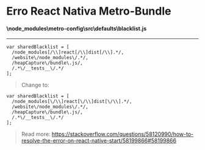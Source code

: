 Erro React Nativa Metro-Bundle
===

#### \node_modules\metro-config\src\defaults\blacklist.js
---

```gherkin=
var sharedBlacklist = [
  /node_modules[/\\]react[/\\]dist[/\\].*/,
  /website\/node_modules\/.*/,
  /heapCapture\/bundle\.js/,
  /.*\/__tests__\/.*/
];
```
> Change to:


```gherkin=
var sharedBlacklist = [
  /node_modules[\/\\]react[\/\\]dist[\/\\].*/,
  /website\/node_modules\/.*/,
  /heapCapture\/bundle\.js/,
  /.*\/__tests__\/.*/
];
```

> Read more: https://stackoverflow.com/questions/58120990/how-to-resolve-the-error-on-react-native-start/58199866#58199866
